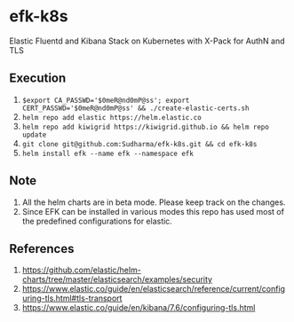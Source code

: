 # efk-k8s
Elastic Fluentd and Kibana Stack on Kubernetes with X-Pack for AuthN and TLS

## Execution
1. `$export CA_PASSWD='$0meR@nd0mP@ss'; export CERT_PASSWD='$0meR@nd0mP@ss' && ./create-elastic-certs.sh`
2. `helm repo add elastic https://helm.elastic.co`
3. `helm repo add kiwigrid https://kiwigrid.github.io && helm repo update`
4. `git clone git@github.com:Sudharma/efk-k8s.git && cd efk-k8s`
5. `helm install efk --name efk --namespace efk`
 

## Note
1. All the helm charts are in beta mode. Please keep track on the changes.
2. Since EFK can be installed in various modes this repo has used most of the predefined configurations for elastic.

## References
 1. https://github.com/elastic/helm-charts/tree/master/elasticsearch/examples/security
 2. https://www.elastic.co/guide/en/elasticsearch/reference/current/configuring-tls.html#tls-transport
 3. https://www.elastic.co/guide/en/kibana/7.6/configuring-tls.html

